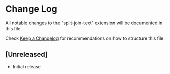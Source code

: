 # Change Log
All notable changes to the "split-join-text" extension will be documented in this file.

Check [Keep a Changelog](http://keepachangelog.com/) for recommendations on how to structure this file.

## [Unreleased]
- Initial release